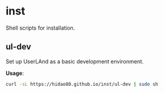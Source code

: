 # inst
Shell scripts for installation.

## ul-dev

Set up UserLAnd as a basic development environment.

**Usage**:

```sh
curl -sL https://hidao80.github.io/inst/ul-dev | sudo sh
```
